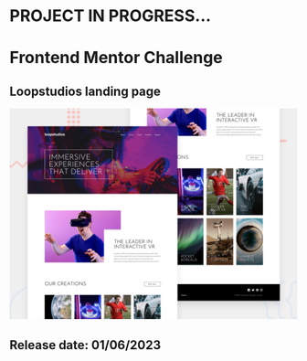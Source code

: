 # PROJECT IN PROGRESS...
# Frontend Mentor Challenge
## Loopstudios landing page

![Design preview for the Loopstudios landing page coding challenge](./src/design/desktop-preview.jpg)

## Release date: 01/06/2023
